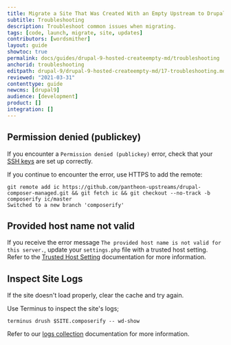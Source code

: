 ```yaml
---
title: Migrate a Site That Was Created With an Empty Upstream to Drupal 9
subtitle: Troubleshooting
description: Troubleshoot common issues when migrating.
tags: [code, launch, migrate, site, updates]
contributors: [wordsmither]
layout: guide
showtoc: true
permalink: docs/guides/drupal-9-hosted-createempty-md/troubleshooting
anchorid: troubleshooting
editpath: drupal-9/drupal-9-hosted-createempty-md/17-troubleshooting.md
reviewed: "2021-03-31"
contenttype: guide
newcms: [drupal9]
audience: [development]
product: []
integration: []
---
```


## Permission denied (publickey)

If you encounter a `Permission denied (publickey)` error, check that your [SSH keys](/ssh-keys) are set up correctly.

If you continue to encounter the error, use HTTPS to add the remote:

```bash{outputLines:2}
git remote add ic https://github.com/pantheon-upstreams/drupal-composer-managed.git && git fetch ic && git checkout --no-track -b composerify ic/master
Switched to a new branch 'composerify'
```

## Provided host name not valid

If you receive the error message `The provided host name is not valid for this server.`, update your `settings.php` file with a trusted host setting. Refer to the [Trusted Host Setting](/guides/php/settings-php#trusted-host-setting) documentation for more information.

## Inspect Site Logs

If the site doesn't load properly, clear the cache and try again.

Use Terminus to inspect the site's logs;

```bash{promptUser: user}
terminus drush $SITE.composerify -- wd-show
```

Refer to our [logs collection](/guides/logs-pantheon) documentation for more information.
